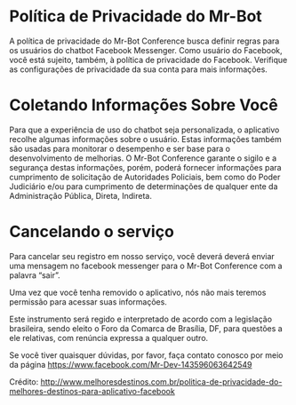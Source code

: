Política de Privacidade do Mr-Bot
=================================

A política de privacidade do Mr-Bot Conference busca definir regras para os usuários do chatbot Facebook Messenger. Como usuário do Facebook, você está sujeito, também, à política de privacidade do Facebook. Verifique as configurações de privacidade da sua conta para mais informações.

Coletando Informações Sobre Você
=================================

Para que a experiência de uso do chatbot seja personalizada, o aplicativo recolhe algumas informações sobre o usuário. Estas informações também são usadas para monitorar o desempenho e ser base para o desenvolvimento de melhorias. 
O Mr-Bot Conference garante o sigilo e a segurança destas informações, porém, poderá fornecer informações para cumprimento de solicitação de Autoridades Policiais, bem como do Poder Judiciário e/ou para cumprimento de determinações de qualquer ente da Administração Pública, Direta, Indireta.

Cancelando o serviço
=================================

Para cancelar seu registro em nosso serviço, você deverá deverá enviar uma mensagem no facebook messenger para o Mr-Bot Conference com a palavra “sair”.

Uma vez que você tenha removido o aplicativo, nós não mais teremos permissão para acessar suas informações.

Este instrumento será regido e interpretado de acordo com a legislação brasileira, sendo eleito o Foro da Comarca de Brasília, DF, para questões a ele relativas, com renúncia expressa a qualquer outro.

Se você tiver quaisquer dúvidas, por favor, faça contato conosco por meio da página https://www.facebook.com/Mr-Dev-143596063642549

Crédito: http://www.melhoresdestinos.com.br/politica-de-privacidade-do-melhores-destinos-para-aplicativo-facebook
